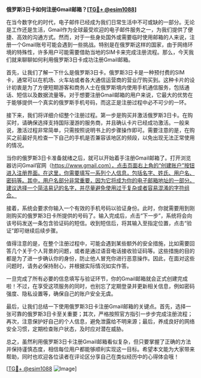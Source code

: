**俄罗斯3日卡如何注册Gmail邮箱？[[TG💪+ @esim1088](https://t.me/s/esim1088)]**

在当今数字化的时代，电子邮件已经成为我们日常生活中不可或缺的一部分。无论是工作还是生活，Gmail作为全球最受欢迎的电子邮件服务之一，为我们提供了便捷、高效的沟通方式。然而，对于一些身处国外或需要临时使用邮箱的人来说，注册一个Gmail账号可能会遇到一些挑战。特别是在俄罗斯这样的国家，由于网络环境的特殊性，许多用户可能需要借助当地的SIM卡来完成注册流程。那么，今天我们就来聊聊如何利用俄罗斯3日卡成功注册Gmail邮箱。

首先，让我们了解一下什么是俄罗斯3日卡。俄罗斯3日卡是一种预付费的SIM卡，通常可以在机场、火车站或者各大通信运营商的营业厅购买到。这种卡片的设计初衷是为了方便短期游客和商务人士在俄罗斯境内使用手机通信服务，包括通话、短信以及数据流量等。对于想要注册Gmail邮箱的用户来说，它最大的优势在于能够提供一个真实的俄罗斯手机号码，而这正是注册过程中必不可少的一环。

接下来，我们将详细介绍整个注册过程。第一步是购买并激活俄罗斯3日卡。在购买时，请确保选择支持国际漫游的服务商，并且确认卡片已经成功激活。一般来说，激活过程非常简单，只需按照说明书上的步骤操作即可。需要注意的是，在购买之前最好先检查一下自己的手机是否兼容该地区的频段，以免出现无法正常使用的情况。

当你的俄罗斯3日卡准备就绪之后，就可以开始着手注册Gmail邮箱了。打开浏览器访问Gmail官网（https://www.gmail.com），点击页面右上角的“创建账户”按钮进入注册界面。在这里，你需要填写一系列个人信息，包括名字、姓氏、用户名、密码等。其中，用户名部分非常重要，因为它将成为你的电子邮箱地址的一部分。建议选择一个简洁易记的名字，并尽量避免使用过于复杂或者容易混淆的字符组合。

接着，系统会要求你输入一个有效的手机号码以验证身份。此时，你就需要用到刚刚购买的俄罗斯3日卡所提供的号码了。输入完成后，点击“下一步”，系统将会向该号码发送一条包含验证码的短信。收到短信后，将其输入至指定位置，点击“验证”即可继续后续步骤。

值得注意的是，在整个注册过程中，可能会遇到某些额外的安全措施，比如需要回答几个关于个人背景的问题，或者是通过语音电话接收验证码等。这些措施的目的都是为了进一步确认你的身份，防止他人冒充你进行恶意操作。因此，在面对这些问题时，请务必保持耐心，并根据实际情况如实作答。

一旦完成了所有必要的信息填写与验证环节，你的Gmail邮箱就会正式创建完成啦！不过，在享受这项服务的同时，也别忘了定期登录并更新相关信息，例如密码强度、隐私设置等，确保自己的账户安全无虞。

最后，让我们总结一下使用俄罗斯3日卡注册Gmail邮箱的关键点。首先，选择一张可靠的俄罗斯3日卡至关重要；其次，严格按照官方指引一步步完成注册流程；再次，注意保护好自己的个人信息，避免泄露给不明来源；最后，养成良好的网络安全习惯，定期检查账户状态，及时应对潜在威胁。

总之，虽然利用俄罗斯3日卡注册Gmail邮箱看似复杂，但只要掌握了正确的方法并保持谨慎态度，相信每位用户都能够顺利实现这一目标。希望本文能为大家带来帮助，同时也欢迎各位读者在评论区分享自己在类似经历中的心得体会哦！

[[TG💪+ @esim1088](https://t.me/s/esim1088) ![Image](https://i.postimg.cc/4NQfJmqS/Snipaste-2025-05-13-00-14-12.png)]
